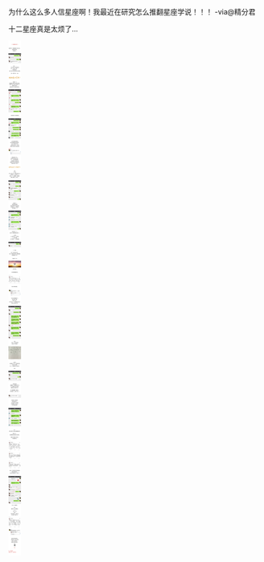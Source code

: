 为什么这么多人信星座啊！我最近在研究怎么推翻星座学说！！！ -via@精分君

十二星座真是太烦了...


![4352f02f385243a692c07c304813a9da.jpg](https://raw.githubusercontent.com/wxlzmt/cdn1/master/ext/qw/groups/30033/4352f02f385243a692c07c304813a9da.jpg)

